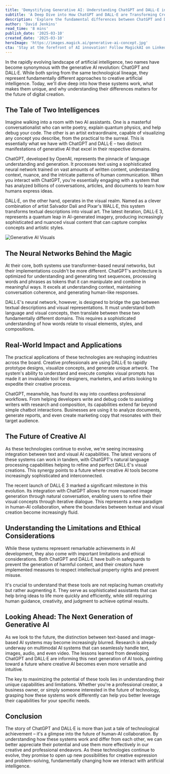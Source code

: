 ```yaml
---
title: 'Demystifying Generative AI: Understanding ChatGPT and DALL·E in the Age of Digital Creation'
subtitle: 'A Deep Dive into How ChatGPT and DALL·E are Transforming Creative AI'
description: 'Explore the fundamental differences between ChatGPT and DALL·E, two groundbreaking AI systems transforming creative digital content. Learn how these technologies work, their real-world applications, and their impact on the future of human-AI collaboration.'
author: 'David Jenkins'
read_time: '8 mins'
publish_date: '2025-03-10'
created_date: '2025-03-10'
heroImage: 'https://images.magick.ai/generative-ai-concept.jpg'
cta: 'Stay at the forefront of AI innovation! Follow MagickAI on LinkedIn for daily insights into cutting-edge developments in artificial intelligence and discover how these transformative technologies can enhance your creative and professional journey.'
---
```


In the rapidly evolving landscape of artificial intelligence, two names have become synonymous with the generative AI revolution: ChatGPT and DALL·E. While both spring from the same technological lineage, they represent fundamentally different approaches to creative artificial intelligence. Today, we'll dive deep into how these systems work, what makes them unique, and why understanding their differences matters for the future of digital creation.

## The Tale of Two Intelligences

Imagine walking into a room with two AI assistants. One is a masterful conversationalist who can write poetry, explain quantum physics, and help debug your code. The other is an artist extraordinaire, capable of visualizing any concept you describe, from the practical to the surreal. This is essentially what we have with ChatGPT and DALL·E – two distinct manifestations of generative AI that excel in their respective domains.

ChatGPT, developed by OpenAI, represents the pinnacle of language understanding and generation. It processes text using a sophisticated neural network trained on vast amounts of written content, understanding context, nuance, and the intricate patterns of human communication. When you interact with ChatGPT, you're essentially engaging with a system that has analyzed billions of conversations, articles, and documents to learn how humans express ideas.

DALL·E, on the other hand, operates in the visual realm. Named as a clever combination of artist Salvador Dalí and Pixar's WALL·E, this system transforms textual descriptions into visual art. The latest iteration, DALL·E 3, represents a quantum leap in AI-generated imagery, producing increasingly sophisticated and nuanced visual content that can capture complex concepts and artistic styles.

![Generative AI Visuals](https://i.magick.ai/PIXE/1738406181100_magick_img.webp)

## The Neural Networks Behind the Magic

At their core, both systems use transformer-based neural networks, but their implementations couldn't be more different. ChatGPT's architecture is optimized for understanding and generating text sequences, processing words and phrases as tokens that it can manipulate and combine in meaningful ways. It excels at understanding context, maintaining conversation coherence, and generating human-like responses.

DALL·E's neural network, however, is designed to bridge the gap between textual descriptions and visual representations. It must understand both language and visual concepts, then translate between these two fundamentally different domains. This requires a sophisticated understanding of how words relate to visual elements, styles, and compositions.

## Real-World Impact and Applications

The practical applications of these technologies are reshaping industries across the board. Creative professionals are using DALL·E to rapidly prototype designs, visualize concepts, and generate unique artwork. The system's ability to understand and execute complex visual prompts has made it an invaluable tool for designers, marketers, and artists looking to expedite their creative process.

ChatGPT, meanwhile, has found its way into countless professional workflows. From helping developers write and debug code to assisting writers with research and composition, its capabilities extend far beyond simple chatbot interactions. Businesses are using it to analyze documents, generate reports, and even create marketing copy that resonates with their target audience.

## The Future of Creative AI

As these technologies continue to evolve, we're seeing increasing integration between text and visual AI capabilities. The latest versions of these systems can work in tandem, with ChatGPT's natural language processing capabilities helping to refine and perfect DALL·E's visual creations. This synergy points to a future where creative AI tools become increasingly sophisticated and interconnected.

The recent launch of DALL·E 3 marked a significant milestone in this evolution. Its integration with ChatGPT allows for more nuanced image generation through natural conversation, enabling users to refine their visual concepts through iterative dialogue. This represents a new paradigm in human-AI collaboration, where the boundaries between textual and visual creation become increasingly fluid.

## Understanding the Limitations and Ethical Considerations

While these systems represent remarkable achievements in AI development, they also come with important limitations and ethical considerations. Both ChatGPT and DALL·E have built-in safeguards to prevent the generation of harmful content, and their creators have implemented measures to respect intellectual property rights and prevent misuse.

It's crucial to understand that these tools are not replacing human creativity but rather augmenting it. They serve as sophisticated assistants that can help bring ideas to life more quickly and efficiently, while still requiring human guidance, creativity, and judgment to achieve optimal results.

## Looking Ahead: The Next Generation of Generative AI

As we look to the future, the distinction between text-based and image-based AI systems may become increasingly blurred. Research is already underway on multimodal AI systems that can seamlessly handle text, images, audio, and even video. The lessons learned from developing ChatGPT and DALL·E are informing this next generation of AI tools, pointing toward a future where creative AI becomes even more versatile and intuitive.

The key to maximizing the potential of these tools lies in understanding their unique capabilities and limitations. Whether you're a professional creator, a business owner, or simply someone interested in the future of technology, grasping how these systems work differently can help you better leverage their capabilities for your specific needs.

## Conclusion

The story of ChatGPT and DALL·E is more than just a tale of technological achievement – it's a glimpse into the future of human-AI collaboration. By understanding how these systems work and differ from each other, we can better appreciate their potential and use them more effectively in our creative and professional endeavors. As these technologies continue to evolve, they promise to open up new possibilities for creative expression and problem-solving, fundamentally changing how we interact with artificial intelligence.